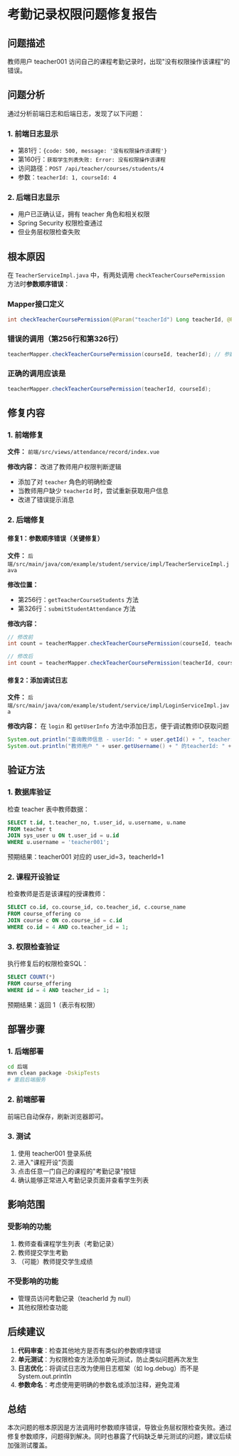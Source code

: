 # 考勤记录权限问题修复报告

## 问题描述

教师用户 teacher001 访问自己的课程考勤记录时，出现"没有权限操作该课程"的错误。

## 问题分析

通过分析前端日志和后端日志，发现了以下问题：

### 1. 前端日志显示
- 第81行：`{code: 500, message: '没有权限操作该课程'}`
- 第160行：`获取学生列表失败: Error: 没有权限操作该课程`
- 访问路径：`POST /api/teacher/courses/students/4`
- 参数：`teacherId: 1, courseId: 4`

### 2. 后端日志显示
- 用户已正确认证，拥有 teacher 角色和相关权限
- Spring Security 权限检查通过
- 但业务层权限检查失败

## 根本原因

在 `TeacherServiceImpl.java` 中，有两处调用 `checkTeacherCoursePermission` 方法时**参数顺序错误**：

### Mapper接口定义
```java
int checkTeacherCoursePermission(@Param("teacherId") Long teacherId, @Param("courseId") Long courseId);
```

### 错误的调用（第256行和第326行）
```java
teacherMapper.checkTeacherCoursePermission(courseId, teacherId); // 参数顺序反了！
```

### 正确的调用应该是
```java
teacherMapper.checkTeacherCoursePermission(teacherId, courseId);
```

## 修复内容

### 1. 前端修复
**文件：** `前端/src/views/attendance/record/index.vue`

**修改内容：** 改进了教师用户权限判断逻辑
- 添加了对 `teacher` 角色的明确检查
- 当教师用户缺少 `teacherId` 时，尝试重新获取用户信息
- 改进了错误提示消息

### 2. 后端修复

#### 修复1：参数顺序错误（关键修复）
**文件：** `后端/src/main/java/com/example/student/service/impl/TeacherServiceImpl.java`

**修改位置：**
- 第256行：`getTeacherCourseStudents` 方法
- 第326行：`submitStudentAttendance` 方法

**修改内容：**
```java
// 修改前
int count = teacherMapper.checkTeacherCoursePermission(courseId, teacherId);

// 修改后
int count = teacherMapper.checkTeacherCoursePermission(teacherId, courseId);
```

#### 修复2：添加调试日志
**文件：** `后端/src/main/java/com/example/student/service/impl/LoginServiceImpl.java`

**修改内容：** 在 `login` 和 `getUserInfo` 方法中添加日志，便于调试教师ID获取问题
```java
System.out.println("查询教师信息 - userId: " + user.getId() + ", teacher: " + teacher);
System.out.println("教师用户 " + user.getUsername() + " 的teacherId: " + teacherId);
```

## 验证方法

### 1. 数据库验证
检查 teacher 表中教师数据：
```sql
SELECT t.id, t.teacher_no, t.user_id, u.username, u.name
FROM teacher t
JOIN sys_user u ON t.user_id = u.id
WHERE u.username = 'teacher001';
```

预期结果：teacher001 对应的 user_id=3，teacherId=1

### 2. 课程开设验证
检查教师是否是该课程的授课教师：
```sql
SELECT co.id, co.course_id, co.teacher_id, c.course_name
FROM course_offering co
JOIN course c ON co.course_id = c.id
WHERE co.id = 4 AND co.teacher_id = 1;
```

### 3. 权限检查验证
执行修复后的权限检查SQL：
```sql
SELECT COUNT(*)
FROM course_offering
WHERE id = 4 AND teacher_id = 1;
```

预期结果：返回 1（表示有权限）

## 部署步骤

### 1. 后端部署
```bash
cd 后端
mvn clean package -DskipTests
# 重启后端服务
```

### 2. 前端部署
前端已自动保存，刷新浏览器即可。

### 3. 测试
1. 使用 teacher001 登录系统
2. 进入"课程开设"页面
3. 点击任意一门自己的课程的"考勤记录"按钮
4. 确认能够正常进入考勤记录页面并查看学生列表

## 影响范围

### 受影响的功能
1. 教师查看课程学生列表（考勤记录）
2. 教师提交学生考勤
3. （可能）教师提交学生成绩

### 不受影响的功能
- 管理员访问考勤记录（teacherId 为 null）
- 其他权限检查功能

## 后续建议

1. **代码审查**：检查其他地方是否有类似的参数顺序错误
2. **单元测试**：为权限检查方法添加单元测试，防止类似问题再次发生
3. **日志优化**：将调试日志改为使用日志框架（如 log.debug）而不是 System.out.println
4. **参数命名**：考虑使用更明确的参数名或添加注释，避免混淆

## 总结

本次问题的根本原因是方法调用时参数顺序错误，导致业务层权限检查失败。通过修复参数顺序，问题得到解决。同时也暴露了代码缺乏单元测试的问题，建议后续加强测试覆盖。

